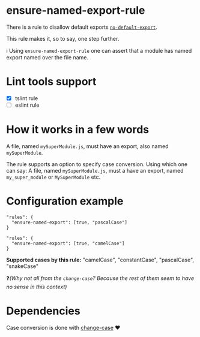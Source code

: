 # ensure-named-export-rule

There is a rule to disallow default exports [`no-default-export`][1].

This rule makes it, so to say, one step further.

:information_source: Using `ensure-named-export-rule` one can assert that a module has named export named over the file name.

# Lint tools support

- [x] tslint rule
- [ ] eslint rule
 
# How it works in a few words

A file, named `mySuperModule.js`, must have an export, also named `mySuperModule`.

The rule supports an option to specify case conversion. Using which one can say:
A file, named `mySuperModule.js`, must a have an export, named `my_super_module` or `MySuperModule` etc.

# Configuration example

```
"rules": {
  "ensure-named-export": [true, "pascalCase"]
}
```

```
"rules": {
  "ensure-named-export": [true, "camelCase"]
}
```

**Supported cases by this rule:** "camelCase", "constantCase", "pascalCase", "snakeCase"

:question:_(Why not all from the `change-case`? Because the rest of them seem to have no sense in this context)_

# Dependencies

Case conversion is done with [change-case][2] :heart:

[1]:https://palantir.github.io/tslint/rules/no-default-export/
[2]:https://github.com/blakeembrey/change-case
